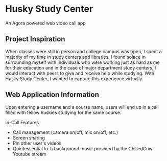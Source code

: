 # Husky Study Center
An Agora powered web video call app

## Project Inspiration
When classes were still in person and college campus was open, I spent a majority of my time
in study centers and libraries. I found solace in surrounding myself with individuals who were
working just as hard as me for their education and in the case of major department study centers,
I would interact with peers to give and receive help while studying. With Husky Study Center,
I wanted to capture this experience virtually.

## Web Application Information
Upon entering a username and a course name, users will end up in a call filled with fellow
huskies studying for the same course.

In-Call Features
- Call management (camera on/off, mic on/off, etc.)
- Screen sharing
- Pin other user's videos
- Quintessential lo-fi background music provided by the ChilledCow Youtube stream
